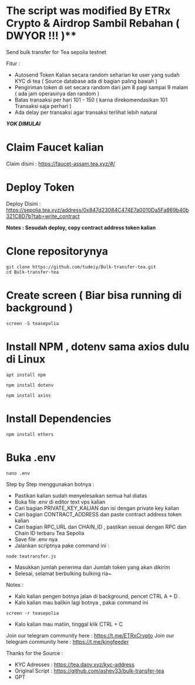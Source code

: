 # The script was modified By ETRx Crypto & Airdrop Sambil Rebahan ( DWYOR !!! )**
Send bulk transfer for Tea sepolia testnet

Fitur :
- Autosend Token Kalian secara random seharian ke user yang sudah KYC di tea ( Source database ada di bagian paling bawah )
- Pengiriman token di set secara random dari jam 8 pagi sampai 9 malam ( ada jam operasinya dan random )
- Batas transaksi per hari 101 - 150 ( karna direkomendasikan 101 Transaksi saja perhari )
- Ada delay per transaksi agar transaksi terlihat lebih natural

_**YOK DIMULAI**_

# Claim Faucet kalian
Claim disini : https://faucet-assam.tea.xyz/#/


# Deploy Token
Deploy Disini : https://sepolia.tea.xyz/address/0x847d23084C474E7a0010Da5Fa869b40b321C8D7b?tab=write_contract

**Notes : Sesudah deploy, copy contract address token kalian**

# Clone repositorynya
```
git clone https://github.com/tudeiy/Bulk-transfer-tea.git
cd Bulk-transfer-tea
```

# Create screen ( Biar bisa running di background )
```
screen -S teasepolia
```

# Install NPM , dotenv sama axios dulu di Linux
```
apt install npm
```
```
npm install dotenv
```
```
npm install axios
```

# Install Dependencies

```
npm install ethers
```

# Buka .env

```
nano .env
```

Step by Step menggunakan botnya :
- Pastikan kalian sudah menyelesaikan semua hal diatas
- Buka file .env di editor text vps kalian
- Cari bagian PRIVATE_KEY_KALIAN dan isi dengan private key kalian
- Cari bagian CONTRACT_ADDRESS dan paste contract address token kalian
- Cari bagian RPC_URL dan CHAIN_ID , pastikan sesuai dengan RPC dan Chain ID terbaru Tea Sepolia
- Save file .env nya
- Jalankan scriptnya pake command ini :
```
node teatransfer.js
```
- Masukkan jumlah penerima dan Jumlah token yang akan dikirim
- Selesai, selamat berbulking bulking ria~

Notes :
- Kalo kalian pengen botnya jalan di background, pencet CTRL A + D .
- Kalo kalian mau balikin lagi botnya , pakai command ini
```
screen -r teasepolia
```
- Kalo kalian mau matiin, tinggal klik CTRL + C

Join our telegram community here : https://t.me/ETRxCrypto
Join our telegram community here : https://t.me/kingfeeder

Thanks for the Source :
- KYC Adresses : https://tea.daov.xyz/kyc-address
- Original Script : https://github.com/ashev33/bulk-transfer-tea
- GPT
